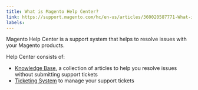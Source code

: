 ```yaml
---
title: What is Magento Help Center?
link: https://support.magento.com/hc/en-us/articles/360020587771-What-is-Magento-Help-Center-
labels: 
---
```


Magento Help Center is a support system that helps to resolve issues with your Magento products.

Help Center consists of:

* [Knowledge Base](https://support.magento.com/hc/en-us/sections/360002666912), a collection of articles to help you resolve issues without submitting support tickets
* [Ticketing System](https://support.magento.com/hc/en-us/sections/360002678551) to manage your support tickets